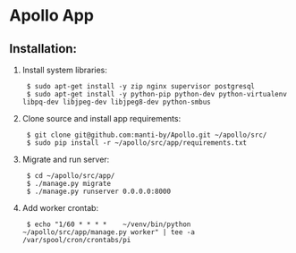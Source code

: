 Apollo App
==========


Installation:
-------------

1. Install system libraries:

        $ sudo apt-get install -y zip nginx supervisor postgresql
        $ sudo apt-get install -y python-pip python-dev python-virtualenv libpq-dev libjpeg-dev libjpeg8-dev python-smbus

2. Clone source and install app requirements:

        $ git clone git@github.com:manti-by/Apollo.git ~/apollo/src/
        $ sudo pip install -r ~/apollo/src/app/requirements.txt

3. Migrate and run server:

        $ cd ~/apollo/src/app/
        $ ./manage.py migrate
        $ ./manage.py runserver 0.0.0.0:8000

4. Add worker crontab:

        $ echo "1/60 * * * *    ~/venv/bin/python ~/apollo/src/app/manage.py worker" | tee -a /var/spool/cron/crontabs/pi
